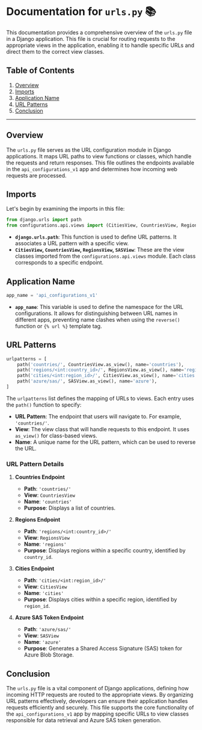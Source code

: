 # Documentation for `urls.py` 📚

This documentation provides a comprehensive overview of the `urls.py` file in a Django application. This file is crucial for routing requests to the appropriate views in the application, enabling it to handle specific URLs and direct them to the correct view classes.

## Table of Contents
1. [Overview](#overview)
2. [Imports](#imports)
3. [Application Name](#application-name)
4. [URL Patterns](#url-patterns)
5. [Conclusion](#conclusion)

---

## Overview

The `urls.py` file serves as the URL configuration module in Django applications. It maps URL paths to view functions or classes, which handle the requests and return responses. This file outlines the endpoints available in the `api_configurations_v1` app and determines how incoming web requests are processed.

## Imports

Let's begin by examining the imports in this file:

```python
from django.urls import path
from configurations.api.views import (CitiesView, CountriesView, RegionsView, SASView)
```

- **`django.urls.path`**: This function is used to define URL patterns. It associates a URL pattern with a specific view.
- **`CitiesView`, `CountriesView`, `RegionsView`, `SASView`**: These are the view classes imported from the `configurations.api.views` module. Each class corresponds to a specific endpoint.

## Application Name

```python
app_name = 'api_configurations_v1'
```

- **`app_name`**: This variable is used to define the namespace for the URL configurations. It allows for distinguishing between URL names in different apps, preventing name clashes when using the `reverse()` function or `{% url %}` template tag.

## URL Patterns

```python
urlpatterns = [
    path('countries/', CountriesView.as_view(), name='countries'),
    path('regions/<int:country_id>/', RegionsView.as_view(), name='regions'),
    path('cities/<int:region_id>/', CitiesView.as_view(), name='cities'),
    path('azure/sas/', SASView.as_view(), name='azure'),
]
```

The `urlpatterns` list defines the mapping of URLs to views. Each entry uses the `path()` function to specify:

- **URL Pattern**: The endpoint that users will navigate to. For example, `'countries/'`.
- **View**: The view class that will handle requests to this endpoint. It uses `as_view()` for class-based views.
- **Name**: A unique name for the URL pattern, which can be used to reverse the URL.

### URL Pattern Details

1. **Countries Endpoint**
   - **Path**: `'countries/'`
   - **View**: `CountriesView`
   - **Name**: `'countries'`
   - **Purpose**: Displays a list of countries.

2. **Regions Endpoint**
   - **Path**: `'regions/<int:country_id>/'`
   - **View**: `RegionsView`
   - **Name**: `'regions'`
   - **Purpose**: Displays regions within a specific country, identified by `country_id`.

3. **Cities Endpoint**
   - **Path**: `'cities/<int:region_id>/'`
   - **View**: `CitiesView`
   - **Name**: `'cities'`
   - **Purpose**: Displays cities within a specific region, identified by `region_id`.

4. **Azure SAS Token Endpoint**
   - **Path**: `'azure/sas/'`
   - **View**: `SASView`
   - **Name**: `'azure'`
   - **Purpose**: Generates a Shared Access Signature (SAS) token for Azure Blob Storage.

## Conclusion

The `urls.py` file is a vital component of Django applications, defining how incoming HTTP requests are routed to the appropriate views. By organizing URL patterns effectively, developers can ensure their application handles requests efficiently and securely. This file supports the core functionality of the `api_configurations_v1` app by mapping specific URLs to view classes responsible for data retrieval and Azure SAS token generation.